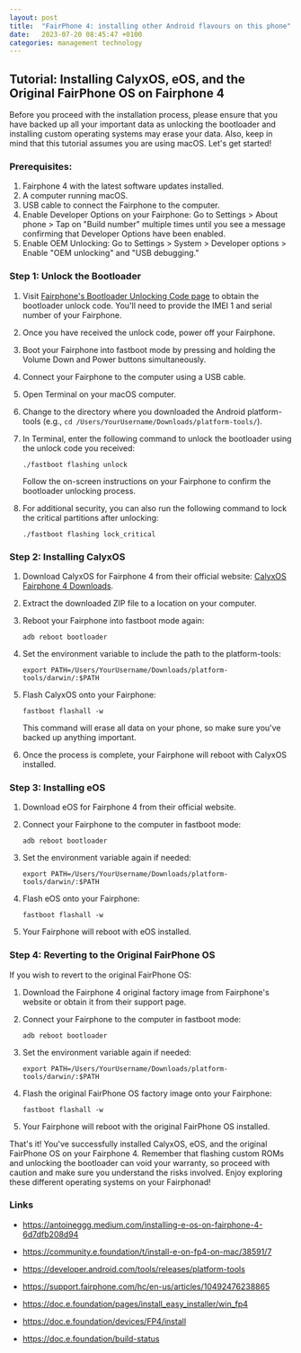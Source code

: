 ```yaml
---
layout: post
title:  "FairPhone 4: installing other Android flavours on this phone"
date:   2023-07-20 08:45:47 +0100
categories: management technology
---
```


## Tutorial: Installing CalyxOS, eOS, and the Original FairPhone OS on Fairphone 4

Before you proceed with the installation process, please ensure that you have backed up all your important data as unlocking the bootloader and installing custom operating systems may erase your data. Also, keep in mind that this tutorial assumes you are using macOS. Let's get started!

### Prerequisites:

1. Fairphone 4 with the latest software updates installed.
2. A computer running macOS.
3. USB cable to connect the Fairphone to the computer.
4. Enable Developer Options on your Fairphone: Go to Settings > About phone > Tap on "Build number" multiple times until you see a message confirming that Developer Options have been enabled.
5. Enable OEM Unlocking: Go to Settings > System > Developer options > Enable "OEM unlocking" and "USB debugging."

### Step 1: Unlock the Bootloader

1. Visit [Fairphone's Bootloader Unlocking Code page](https://www.fairphone.com/en/bootloader-unlocking-code-for-fairphone-3/) to obtain the bootloader unlock code. You'll need to provide the IMEI 1 and serial number of your Fairphone.

2. Once you have received the unlock code, power off your Fairphone.

3. Boot your Fairphone into fastboot mode by pressing and holding the Volume Down and Power buttons simultaneously.

4. Connect your Fairphone to the computer using a USB cable.

5. Open Terminal on your macOS computer.

6. Change to the directory where you downloaded the Android platform-tools (e.g., `cd /Users/YourUsername/Downloads/platform-tools/`).

7. In Terminal, enter the following command to unlock the bootloader using the unlock code you received:

   ```
   ./fastboot flashing unlock
   ```

   Follow the on-screen instructions on your Fairphone to confirm the bootloader unlocking process.

8. For additional security, you can also run the following command to lock the critical partitions after unlocking:

   ```
   ./fastboot flashing lock_critical
   ```

### Step 2: Installing CalyxOS

1. Download CalyxOS for Fairphone 4 from their official website: [CalyxOS Fairphone 4 Downloads](https://release.calyxinstitute.org/FP4-factory-23411000.zip).

2. Extract the downloaded ZIP file to a location on your computer.

3. Reboot your Fairphone into fastboot mode again:

   ```
   adb reboot bootloader
   ```

4. Set the environment variable to include the path to the platform-tools:

   ```
   export PATH=/Users/YourUsername/Downloads/platform-tools/darwin/:$PATH
   ```

5. Flash CalyxOS onto your Fairphone:

   ```
   fastboot flashall -w
   ```

   This command will erase all data on your phone, so make sure you've backed up anything important.

6. Once the process is complete, your Fairphone will reboot with CalyxOS installed.

### Step 3: Installing eOS

1. Download eOS for Fairphone 4 from their official website.

2. Connect your Fairphone to the computer in fastboot mode:

   ```
   adb reboot bootloader
   ```

3. Set the environment variable again if needed:

   ```
   export PATH=/Users/YourUsername/Downloads/platform-tools/darwin/:$PATH
   ```

4. Flash eOS onto your Fairphone:

   ```
   fastboot flashall -w
   ```

5. Your Fairphone will reboot with eOS installed.

### Step 4: Reverting to the Original FairPhone OS

If you wish to revert to the original FairPhone OS:

1. Download the Fairphone 4 original factory image from Fairphone's website or obtain it from their support page.

2. Connect your Fairphone to the computer in fastboot mode:

   ```
   adb reboot bootloader
   ```

3. Set the environment variable again if needed:

   ```
   export PATH=/Users/YourUsername/Downloads/platform-tools/darwin/:$PATH
   ```

4. Flash the original FairPhone OS factory image onto your Fairphone:

   ```
   fastboot flashall -w
   ```

5. Your Fairphone will reboot with the original FairPhone OS installed.

That's it! You've successfully installed CalyxOS, eOS, and the original FairPhone OS on your Fairphone 4. Remember that flashing custom ROMs and unlocking the bootloader can void your warranty, so proceed with caution and make sure you understand the risks involved. Enjoy exploring these different operating systems on your Fairphonad!

### Links 

- https://antoineggg.medium.com/installing-e-os-on-fairphone-4-6d7dfb208d94
- https://community.e.foundation/t/install-e-on-fp4-on-mac/38591/7

- https://developer.android.com/tools/releases/platform-tools
- https://support.fairphone.com/hc/en-us/articles/10492476238865
- https://doc.e.foundation/pages/install_easy_installer/win_fp4
- https://doc.e.foundation/devices/FP4/install
- https://doc.e.foundation/build-status